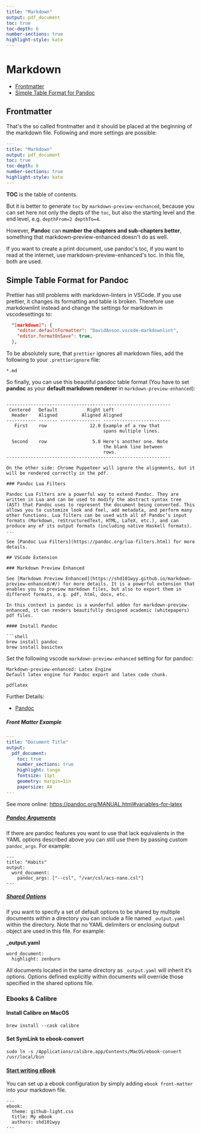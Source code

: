 ```yaml
---
title: "Markdown"
output: pdf_document
toc: true
toc-depth: 6
number-sections: true
highlight-style: kate
---
```


# Markdown

<!-- @import "[TOC]" {cmd="toc" depthFrom=2 depthTo=4 orderedList=false} -->

<!-- code_chunk_output -->

- [Frontmatter](#frontmatter)
- [Simple Table Format for Pandoc](#simple-table-format-for-pandoc)

<!-- /code_chunk_output -->

## Frontmatter

That's the so called frontmatter and it should be placed at the beginning of the markdown file. Following and more settings are possible:

```yaml
---
title: "Markdown"
output: pdf_document
toc: true
toc-depth: 6
number-sections: true
highlight-style: kate
---
```

**TOC** is the table of contents.

But it is better to generate `toc` by `markdown-preview-enchanced`, because you can set here not only the depts of the `toc`, but also the starting level and the end level, e.g. `depthFrom=2 depthTo=4`.

However, **Pandoc** can **number the chapters and sub-chapters better**, something that markdown-preview-enhanced doesn't do as well.

If you want to create a print document, use pandoc's toc, if you want to read at the internet, use markdown-preview-enhanced's toc. In this file, both are used.

## Simple Table Format for Pandoc

Prettier has still problems with markdown-linters in VSCode. If you use prettier, it changes its formatting and table is broken. Therefore use markdownlint instead and change the settings for markdown in vscodesettings to:

```json
  "[markdown]": {
    "editor.defaultFormatter": "DavidAnson.vscode-markdownlint",
    "editor.formatOnSave": true,
  },
```

To be absolutely sure, that `prettier` ignores all markdown files, add the following to your `.prettierignore` file:

```shell
*.md
```

So finally, you can use this beautiful pandoc table format (You have to set **pandoc** as your **default markdown renderer** in `markdown-preview-enhanced`):

```plaintext

-------------------------------------------------------------
 Centered   Default           Right Left
  Header    Aligned         Aligned Aligned
----------- ------- --------------- -------------------------
   First    row                12.0 Example of a row that
                                    spans multiple lines.

  Second    row                 5.0 Here's another one. Note
                                    the blank line between
                                    rows.
-------------------------------------------------------------

On the other side: Chrome Puppeteer will ignore the alignments, but it will be rendered correctly in the pdf.

### Pandoc Lua Filters

Pandoc Lua Filters are a powerful way to extend Pandoc. They are written in Lua and can be used to modify the abstract syntax tree (AST) that Pandoc uses to represent the document being converted. This allows you to customize look and feel, add metadata, and perform many other functions. Lua filters can be used with all of Pandoc’s input formats (Markdown, reStructuredText, HTML, LaTeX, etc.), and can produce any of its output formats (including native Haskell formats).
...

See [Pandoc Lua Filters](https://pandoc.org/lua-filters.html) for more details.

## VSCode Extension

### Markdown Preview Enhanced

See [Markdown Preview Enhanced](https://shd101wyy.github.io/markdown-preview-enhanced/#/) for more details. It is a powerful extension that enables you to preview markdown files, but also to export them in different formats, e.g. pdf, html, docx, etc.

In this context is pandoc is a wunderful addon for markdown-preview-enhanced, it can renders beautifully designed academic (whitepapers) pdf files.

#### Install Pandoc

```shell
brew install pandoc
brew install basictex
```

Set the following vscode `markdown-preview-enhanced` setting for for pandoc:

```plaintext
Markdown-preview-enhanced: Latex Engine
Default latex engine for Pandoc export and latex code chunk.

pdflatex
```

Further Details:

- [Pandoc](https://pandoc.org/installing.html)

##### Front Matter Example

```yaml
---
title: "Document Title"
output:
  pdf_document:
    toc: true
    number_sections: true
    highlight: tango
    fontsize: 11pt
    geometry: margin=1in
    papersize: A4
---
```

See more online: <https://pandoc.org/MANUAL.html#variables-for-latex>

##### [Pandoc Arguments](https://shd101wyy.github.io/markdown-preview-enhanced/#/pandoc-word?id=pandoc-arguments)

If there are pandoc features you want to use that lack equivalents in the YAML options described above you can still use them by passing custom `pandoc_args`. For example:

```
---
title: "Habits"
output:
  word_document:
    pandoc_args: ["--csl", "/var/csl/acs-nano.csl"]
---
```

##### [Shared Options](https://shd101wyy.github.io/markdown-preview-enhanced/#/pandoc-word?id=shared-options)

If you want to specify a set of default options to be shared by multiple documents within a directory you can include a file named `_output.yaml` within the directory. Note that no YAML delimiters or enclosing output object are used in this file. For example:

**\_output.yaml**

```
word_document:
  highlight: zenburn
```

All documents located in the same directory as `_output.yaml` will inherit it’s options. Options defined explicitly within documents will override those specified in the shared options file.

### Ebooks & Calibre

#### Install Calibre on MacOS

```shell
brew install --cask calibre
```

#### Set SymLink to ebook-convert

```shell
sudo ln -s /Applications/calibre.app/Contents/MacOS/ebook-convert /usr/local/bin
```

#### [Start writing eBook](https://shd101wyy.github.io/markdown-preview-enhanced/#/ebook?id=start-writing-ebook)

You can set up a ebook configuration by simply adding `ebook front-matter` into your markdown file.

```
---
ebook:
  theme: github-light.css
  title: My eBook
  authors: shd101wyy
---
```
